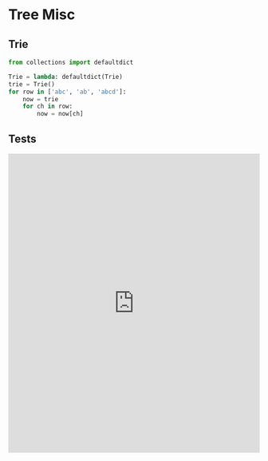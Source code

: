 # Tree Misc

## Trie

```py
from collections import defaultdict

Trie = lambda: defaultdict(Trie)
trie = Trie()
for row in ['abc', 'ab', 'abcd']:
    now = trie
    for ch in row:
        now = now[ch]
```

## Tests

<iframe height="600px" width="100%" src="https://repl.it/@LucienZhang/tree-misc?lite=true" scrolling="no" frameborder="no" allowtransparency="true" allowfullscreen="true" sandbox="allow-forms allow-pointer-lock allow-popups allow-same-origin allow-scripts allow-modals" loading="lazy"></iframe>
